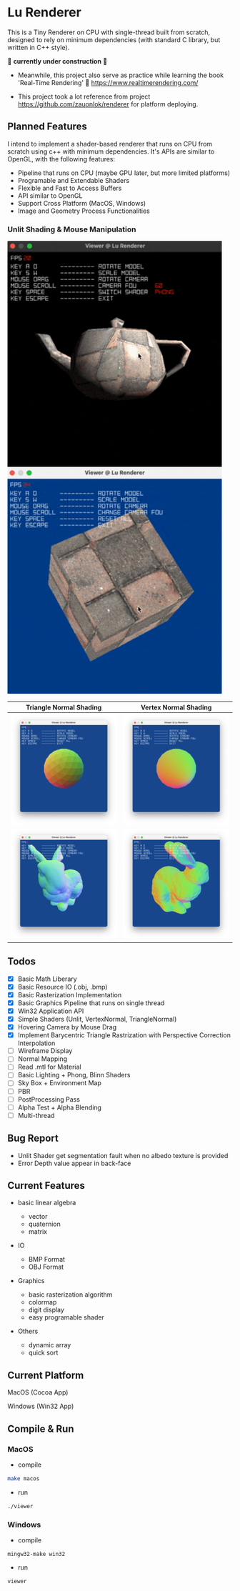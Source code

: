 # Lu Renderer

This is a Tiny Renderer on CPU with single-thread built from scratch, designed to rely on minimum dependencies (with standard C library, but written in C++ style).

:construction: **currently under construction** :construction:

- Meanwhile, this project also serve as practice while learning the book 'Real-Time Rendering' :book: https://www.realtimerendering.com/

- This project took a lot reference from project https://github.com/zauonlok/renderer for platform deploying.

## Planned Features

I intend to implement a shader-based renderer that runs on CPU from scratch using c++ with minimum dependencies. It's APIs are similar to OpenGL, with the following features:

- Pipeline that runs on CPU (maybe GPU later, but more limited platforms)
- Programable and Extendable Shaders
- Flexible and Fast to Access Buffers
- API similar to OpenGL
- Support Cross Platform (MacOS, Windows)
- Image and Geometry Process Functionalities

### Unlit Shading & Mouse Manipulation

<img src="images/phong_shading.gif" width="480px" />
<img src="images/unlit_shading.gif" width="480px" />

Triangle Normal Shading    |  Vertex Normal Shading
:-------------------------:|:-------------------------:
<img src="images/triangle_normal_shading_2.png" width="360px" />  |  <img src="images/vertex_normal_shading_2.png" width="360px" />
<img src="images/triangle_normal_shading.png" width="360px" />  |  <img src="images/vertex_normal_shading.png" width="360px" />

## Todos

- [x] Basic Math Liberary
- [x] Basic Resource IO (.obj, .bmp)
- [x] Basic Rasterization Implementation
- [x] Basic Graphics Pipeline that runs on single thread
- [x] Win32 Application API
- [x] Simple Shaders (Unlit, VertexNormal, TriangleNormal)
- [x] Hovering Camera by Mouse Drag
- [x] Implement Barycentric Triangle Rastrization with Perspective Correction Interpolation
- [ ] Wireframe Display
- [ ] Normal Mapping
- [ ] Read .mtl for Material
- [ ] Basic Lighting + Phong, Blinn Shaders
- [ ] Sky Box + Environment Map
- [ ] PBR
- [ ] PostProcessing Pass
- [ ] Alpha Test + Alpha Blending
- [ ] Multi-thread

## Bug Report

- Unlit Shader get segmentation fault when no albedo texture is provided
- Error Depth value appear in back-face

## Current Features

- basic linear algebra
  - vector
  - quaternion
  - matrix

- IO
  - BMP Format
  - OBJ Format

- Graphics
  - basic rasterization algorithm
  - colormap
  - digit display
  - easy programable shader

- Others
  - dynamic array
  - quick sort

## Current Platform

MacOS (Cocoa App)

Windows (Win32 App)

## Compile & Run

### MacOS

- compile

```zsh
make macos
```

- run

```zsh
./viewer
```

### Windows 

- compile

```shell
mingw32-make win32
```

- run

```shell
viewer
```
